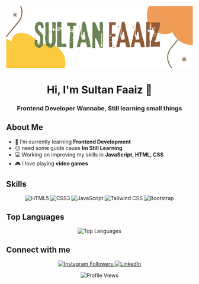 <!-- Banner Image -->
<div align="center">
  <img src="./asset/SultanFaaiz.png">
</div>



<h1 align="center">Hi, I'm Sultan Faaiz 👋</h1>
<h3 align="center">Frontend Developer Wannabe, Still learning small things</h3>



<!-- About Me -->
## About Me

- :full_moon_with_face: I’m currently learning **Frontend Development**
- :neutral_face: need some guide cause **Im Still Learning**
- :computer: Working on improving my skills in **JavaScript, HTML, CSS**
- :video_game: I love playing **video games**

<!-- Skills -->
## Skills

<p align="center">
  <img src="https://img.shields.io/badge/HTML5-E34F26?style=for-the-badge&logo=html5&logoColor=white" alt="HTML5" />
  <img src="https://img.shields.io/badge/CSS3-1572B6?style=for-the-badge&logo=css3&logoColor=white" alt="CSS3" />
  <img src="https://img.shields.io/badge/JavaScript-F7DF1E?style=for-the-badge&logo=javascript&logoColor=black" alt="JavaScript" />
  <img src="https://img.shields.io/badge/Tailwind_CSS-38B2AC?style=for-the-badge&logo=tailwind-css&logoColor=white" alt="Tailwind CSS" />
  <img src="https://img.shields.io/badge/Bootstrap-7952B3?style=for-the-badge&logo=bootstrap&logoColor=white" alt="Bootstrap" />

</p>


<!-- Top Languages -->
## Top Languages

<p align="center">
  <img src="https://github-readme-stats.vercel.app/api/top-langs/?username=stebern17&layout=compact&theme=radical" alt="Top Languages" />
</p>

<!-- Connect with me -->
## Connect with me

<p align="center">
  <a href="https://www.instagram.com/sultan.faaiz/">
     <img src="https://img.shields.io/badge/Instagram-E4405F?style=for-the-badge&logo=instagram&logoColor=white" alt="Instagram Followers" />
  </a>
  <a href="www.linkedin.com/in/sultan-faaiz-686656149">
    <img src="https://img.shields.io/badge/LinkedIn-0077B5?style=for-the-badge&logo=linkedin&logoColor=white" alt="LinkedIn" />
  </a>
</p>

<!-- Footer -->
<p align="center">
  <img src="https://komarev.com/ghpvc/?username=SultanFaaiz&style=flat-square&color=blue" alt="Profile Views" />
</p>

